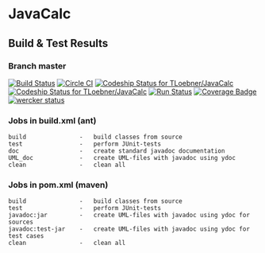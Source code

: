 # JavaCalc

## Build & Test Results
### Branch master
[![Build 
Status](https://travis-ci.org/TLoebner/JavaCalc.svg?branch=master)](https://travis-ci.org/TLoebner/JavaCalc)
[![Circle CI](https://circleci.com/gh/TLoebner/JavaCalc/tree/master.svg?style=svg)](https://circleci.com/gh/TLoebner/JavaCalc/tree/master)
[ ![Codeship Status for TLoebner/JavaCalc](https://codeship.com/projects/7c6e8220-e47c-0133-76f3-7ef381c09b10/status?branch=master)](https://codeship.com/projects/146354)
[ ![Codeship Status for TLoebner/JavaCalc](https://codeship.com/projects/7c6e8220-e47c-0133-76f3-7ef381c09b10/status?branch=master)](https://codeship.com/projects/146354)
[![Run Status](https://api.shippable.com/projects/571139c22a8192902e1c8dea/badge?branch=master)](https://app.shippable.com/projects/571139c22a8192902e1c8dea)
[![Coverage Badge](https://api.shippable.com/projects/571139c22a8192902e1c8dea/coverageBadge?branch=master)](https://app.shippable.com/projects/571139c22a8192902e1c8dea)
[![wercker status](https://app.wercker.com/status/15e2d58f254cb7f999969708ca771149/m/master "wercker status")](https://app.wercker.com/project/bykey/15e2d58f254cb7f999969708ca771149)

### Jobs in build.xml (ant)

```
build				-	build classes from source
test				-	perform JUnit-tests
doc					-	create standard javadoc documentation
UML_doc				-	create UML-files with javadoc using ydoc
clean				-	clean all
```

### Jobs in pom.xml (maven)

```
build				-	build classes from source
test				-	perform JUnit-tests
javadoc:jar			-	create UML-files with javadoc using ydoc for sources
javadoc:test-jar	-	create UML-files with javadoc using ydoc for test cases
clean				-	clean all
```
